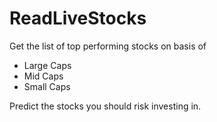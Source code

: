 # ReadLiveStocks
Get the list of top performing stocks on basis of 
- Large Caps
- Mid Caps
- Small Caps

Predict the stocks you should risk investing in.
